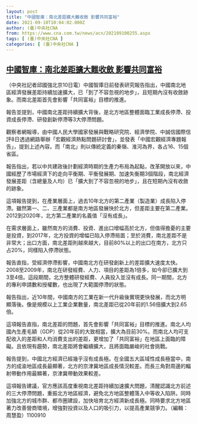 ```yaml
---
layout: post
title: "中國智庫：南北差距擴大難收斂 影響共同富裕"
date: 2021-09-10T10:04:02.000Z
author: (臺)中央社CNA
from: https://www.cna.com.tw/news/acn/202109100255.aspx
tags: [ (臺)中央社CNA ]
categories: [ (臺)中央社CNA ]
---
```

<!--1631268242000-->
[中國智庫：南北差距擴大難收斂 影響共同富裕](https://www.cna.com.tw/news/acn/202109100255.aspx)
------

<div>
<div></div><div class="paragraph"><p>（中央社記者邱國強北京10日電）中國智庫日前發表研究報告指出，中國南北地區經濟發展差距持續加速擴大，已「到了不容忽視的地步」，且短期內沒有收斂跡象。而南北差距首先會影響「共同富裕」目標的推進。</p><p>報告並提到，中國南北差距持續擴大背後，是北方地區整體面臨工業成長停滯、投資成長停滯、研發創新停滯等3大停滯問題。</p><p>觀察者網報導，由中國人民大學國家發展與戰略研究院、經濟學院、中誠信國際信評8日透過網路舉辦「宏觀經濟熱點問題研討會」，並發表「中國宏觀經濟專題報告」，提到上述內容。而「南北」則以傳統定義的秦嶺、淮河為界，各占16、15個省區。</p><p>報告指出，若以中共建政後計劃經濟時期的生產力布局為起點，改革開放以來，中國經歷了市場經濟下的走向平衡期、平衡發展期、加速失衡期3個階段，南北經濟發展差距（含總量及人均）已「擴大到了不容忽視的地步」，且在短期內沒有收斂的跡象。</p><p>這項報告提到，在產業層面上，過去10年北方的第二產業（製造業）成長陷入停滯。雖然第一、二、三產業都是南方地區發展快於北方，但差距主要在第二產業。2012到2020年，北方第二產業的名義值「沒有成長」。</p><p>在需求層面上，雖然南方的消費、投資、進出口增幅高於北方，但值得擔憂的主要是投資，到2017年，北方投資的增幅已陷入停滯局面；至於消費，南北差距不是非常大；出口方面，南北差距則越來越大，目前80%以上的出口在南方，北方只占20%，同樣陷入停滯狀態。</p><p>報告直指，受經濟停滯影響，中國南北方在研發創新上的差距擴大速度太快。2008至2009年，南北在研發經費、人力、項目的差距為1倍多，如今卻已擴大到3至4倍。這段期間，北方整體研發經費、人員投入並沒有成長。同一期間，北方的專利申請數和授權數，也出現了大範圍停滯的狀態。</p><p>報告指出，近10年間，中國南方的工業在新一代升級後實現更快發展，而北方明顯落後。像是規模以上工業企業數量，南北差距已從20年前的1.56倍擴大到2.65倍。</p><p>這項報告直指，南北差距的問題，首先會影響「共同富裕」目標的推進。南北人均國內生產毛額（GDP）從20年前的大致相當，擴大為目前30%。而南北人均可支配收入的差距和人均消費支出的差距，更增加了「共同富裕」在地區上面臨的障礙。且依現有趨勢，南北差距將會繼續擴大，且將面臨嚴峻的社會挑戰。</p><p>報告提到，中國北方經濟已經幾乎沒有成長極。在全國五大區域性成長極當中，南方的成渝地區成長最顯著，北方的京津冀地區成長情況較差。而長三角對周邊的輻射帶動作用最顯著，京津冀帶動效果較差。</p><p>這項報告建議，官方應該高度重視南北差距持續加速擴大問題，清醒認識北方前述的三大停滯問題，重振北方地區經濟，避免北方地區整體落入中等收入陷阱。同時加強北方的城市群、都市圈建設，加快培育北方經濟新成長極。同時要求北方地區著力改善營商環境，增強對投資以及人口的吸引力，以提高產業競爭力。（編輯：周慧盈）1100910</p></div>
</div>
